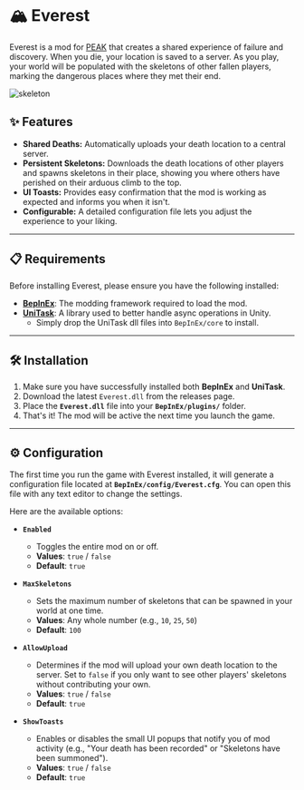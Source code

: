 # 🏔️ Everest

Everest is a mod for [PEAK](https://store.steampowered.com/app/3527290/PEAK/) that creates a shared experience of failure and discovery. When you die, your location is saved to a server. As you play, your world will be populated with the skeletons of other fallen players, marking the dangerous places where they met their end.

![skeleton](https://github.com/user-attachments/assets/f1c7b164-2810-4e42-946a-b7a7e4f9706b)


## ✨ Features

* **Shared Deaths:** Automatically uploads your death location to a central server.
* **Persistent Skeletons:** Downloads the death locations of other players and spawns skeletons in their place, showing you where others have perished on their arduous climb to the top.
* **UI Toasts:** Provides easy confirmation that the mod is working as expected and informs you when it isn't.
* **Configurable:** A detailed configuration file lets you adjust the experience to your liking.

---

## 📋 Requirements

Before installing Everest, please ensure you have the following installed:

* **[BepInEx](https://github.com/BepInEx/BepInEx)**: The modding framework required to load the mod.
* **[UniTask](https://github.com/Cysharp/UniTask)**: A library used to better handle async operations in Unity.
  * Simply drop the UniTask dll files into `BepInEx/core` to install.

---

## 🛠️ Installation

1.  Make sure you have successfully installed both **BepInEx** and **UniTask**.
2.  Download the latest `Everest.dll` from the releases page.
3.  Place the **`Everest.dll`** file into your **`BepInEx/plugins/`** folder.
4.  That's it! The mod will be active the next time you launch the game.

---

## ⚙️ Configuration

The first time you run the game with Everest installed, it will generate a configuration file located at **`BepInEx/config/Everest.cfg`**. You can open this file with any text editor to change the settings.

Here are the available options:

* **`Enabled`**
    * Toggles the entire mod on or off.
    * **Values**: `true` / `false`
    * **Default**: `true`

* **`MaxSkeletons`**
    * Sets the maximum number of skeletons that can be spawned in your world at one time.
    * **Values**: Any whole number (e.g., `10`, `25`, `50`)
    * **Default**: `100`

* **`AllowUpload`**
    * Determines if the mod will upload your own death location to the server. Set to `false` if you only want to see other players' skeletons without contributing your own.
    * **Values**: `true` / `false`
    * **Default**: `true`

* **`ShowToasts`**
    * Enables or disables the small UI popups that notify you of mod activity (e.g., "Your death has been recorded" or "Skeletons have been summoned").
    * **Values**: `true` / `false`
    * **Default**: `true`
